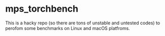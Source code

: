 # mps_torchbench
This is a hacky repo (so there are tons of unstable and untested codes) to perofom some benchmarks on Linux and macOS platfroms.
